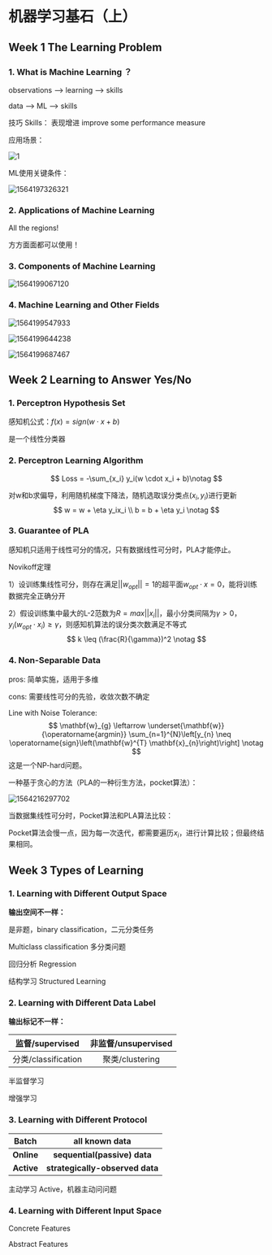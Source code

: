 # 机器学习基石（上）

## Week 1 The Learning Problem

### 1. What is Machine Learning ？

observations --> learning --> skills

data --> ML --> skills

技巧 Skills： 表现增进 improve some performance measure

应用场景：

![1](assets/1.png)

ML使用关键条件：

![1564197326321](assets/1564197326321.png)

### 2. Applications of Machine Learning

All the regions!

方方面面都可以使用！

### 3. Components of Machine Learning

![1564199067120](assets/1564199067120.png)

### 4. Machine Learning and Other Fields

![1564199547933](assets/1564199547933.png)

![1564199644238](assets/1564199644238.png)

![1564199687467](assets/1564199687467.png)

## Week 2 Learning to Answer Yes/No

### 1. Perceptron Hypothesis Set

感知机公式：$f(x) = sign(w\cdot x + b)$

是一个线性分类器

### 2. Perceptron Learning Algorithm

$$
Loss = -\sum_{x_i} y_i(w \cdot x_i + b)\notag
$$

对w和b求偏导，利用随机梯度下降法，随机选取误分类点$(x_i,y_i)$进行更新
$$
w = w + \eta y_ix_i \\
b = b + \eta y_i \notag
$$

### 3. Guarantee of PLA

感知机只适用于线性可分的情况，只有数据线性可分时，PLA才能停止。

Novikoff定理

1）设训练集线性可分，则存在满足$||w_{opt}|| = 1$的超平面$w_{opt}\cdot x = 0$，能将训练数据完全正确分开

2）假设训练集中最大的L-2范数为$R = max||x_i||$，最小分类间隔为$\gamma > 0$，$y_i(w_{opt}\cdot x_i) \geq \gamma$，则感知机算法的误分类次数满足不等式
$$
k \leq (\frac{R}{\gamma})^2 \notag
$$

### 4. Non-Separable Data

pros: 简单实施，适用于多维

cons: 需要线性可分的先验，收敛次数不确定

Line with Noise Tolerance:
$$
\mathbf{w}_{g} \leftarrow \underset{\mathbf{w}}{\operatorname{argmin}} \sum_{n=1}^{N}\left[y_{n} \neq \operatorname{sign}\left(\mathbf{w}^{T} \mathbf{x}_{n}\right)\right] \notag
$$
这是一个NP-hard问题。

一种基于贪心的方法（PLA的一种衍生方法，pocket算法）：

![1564216297702](assets/1564216297702.png)

当数据集线性可分时，Pocket算法和PLA算法比较：

Pocket算法会慢一点，因为每一次迭代，都需要遍历$x_i$，进行计算比较；但最终结果相同。

## Week 3 Types of Learning

### 1. Learning with Different Output Space

**输出空间不一样：**

是非题，binary classification，二元分类任务

Multiclass classification 多分类问题

回归分析 Regression

结构学习 Structured Learning

### 2. Learning with Different Data Label

**输出标记不一样：**

|   监督/supervised   | 非监督/unsupervised |
| :-----------------: | :-----------------: |
| 分类/classification |   聚类/clustering   |

半监督学习

增强学习

### 3. Learning with Different Protocol

| **Batch**  |         all known data          |
| :--------: | :-----------------------------: |
| **Online** |  **sequential(passive) data**   |
| **Active** | **strategically-observed data** |

主动学习 Active，机器主动问问题

### 4. Learning with Different Input Space

Concrete Features

Abstract Features

